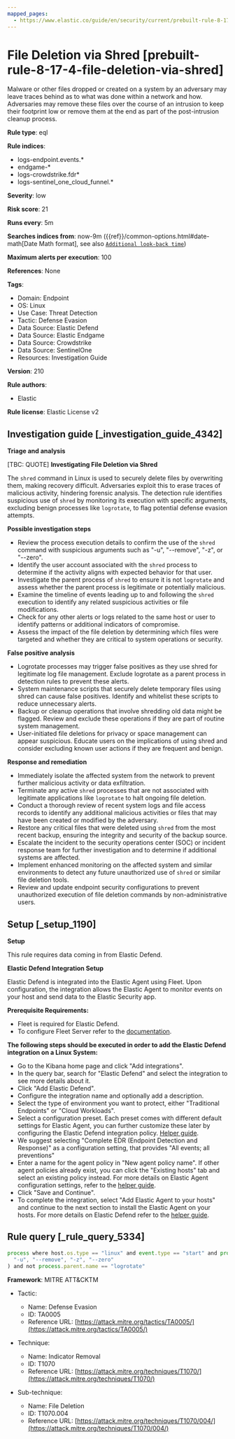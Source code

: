 ```yaml
---
mapped_pages:
  - https://www.elastic.co/guide/en/security/current/prebuilt-rule-8-17-4-file-deletion-via-shred.html
---
```


# File Deletion via Shred [prebuilt-rule-8-17-4-file-deletion-via-shred]

Malware or other files dropped or created on a system by an adversary may leave traces behind as to what was done within a network and how. Adversaries may remove these files over the course of an intrusion to keep their footprint low or remove them at the end as part of the post-intrusion cleanup process.

**Rule type**: eql

**Rule indices**:

* logs-endpoint.events.*
* endgame-*
* logs-crowdstrike.fdr*
* logs-sentinel_one_cloud_funnel.*

**Severity**: low

**Risk score**: 21

**Runs every**: 5m

**Searches indices from**: now-9m ({{ref}}/common-options.html#date-math[Date Math format], see also [`Additional look-back time`](docs-content://solutions/security/detect-and-alert/create-detection-rule.md#rule-schedule))

**Maximum alerts per execution**: 100

**References**: None

**Tags**:

* Domain: Endpoint
* OS: Linux
* Use Case: Threat Detection
* Tactic: Defense Evasion
* Data Source: Elastic Defend
* Data Source: Elastic Endgame
* Data Source: Crowdstrike
* Data Source: SentinelOne
* Resources: Investigation Guide

**Version**: 210

**Rule authors**:

* Elastic

**Rule license**: Elastic License v2

## Investigation guide [_investigation_guide_4342]

**Triage and analysis**

[TBC: QUOTE]
**Investigating File Deletion via Shred**

The `shred` command in Linux is used to securely delete files by overwriting them, making recovery difficult. Adversaries exploit this to erase traces of malicious activity, hindering forensic analysis. The detection rule identifies suspicious use of `shred` by monitoring its execution with specific arguments, excluding benign processes like `logrotate`, to flag potential defense evasion attempts.

**Possible investigation steps**

* Review the process execution details to confirm the use of the `shred` command with suspicious arguments such as "-u", "--remove", "-z", or "--zero".
* Identify the user account associated with the `shred` process to determine if the activity aligns with expected behavior for that user.
* Investigate the parent process of `shred` to ensure it is not `logrotate` and assess whether the parent process is legitimate or potentially malicious.
* Examine the timeline of events leading up to and following the `shred` execution to identify any related suspicious activities or file modifications.
* Check for any other alerts or logs related to the same host or user to identify patterns or additional indicators of compromise.
* Assess the impact of the file deletion by determining which files were targeted and whether they are critical to system operations or security.

**False positive analysis**

* Logrotate processes may trigger false positives as they use shred for legitimate log file management. Exclude logrotate as a parent process in detection rules to prevent these alerts.
* System maintenance scripts that securely delete temporary files using shred can cause false positives. Identify and whitelist these scripts to reduce unnecessary alerts.
* Backup or cleanup operations that involve shredding old data might be flagged. Review and exclude these operations if they are part of routine system management.
* User-initiated file deletions for privacy or space management can appear suspicious. Educate users on the implications of using shred and consider excluding known user actions if they are frequent and benign.

**Response and remediation**

* Immediately isolate the affected system from the network to prevent further malicious activity or data exfiltration.
* Terminate any active `shred` processes that are not associated with legitimate applications like `logrotate` to halt ongoing file deletion.
* Conduct a thorough review of recent system logs and file access records to identify any additional malicious activities or files that may have been created or modified by the adversary.
* Restore any critical files that were deleted using `shred` from the most recent backup, ensuring the integrity and security of the backup source.
* Escalate the incident to the security operations center (SOC) or incident response team for further investigation and to determine if additional systems are affected.
* Implement enhanced monitoring on the affected system and similar environments to detect any future unauthorized use of `shred` or similar file deletion tools.
* Review and update endpoint security configurations to prevent unauthorized execution of file deletion commands by non-administrative users.


## Setup [_setup_1190]

**Setup**

This rule requires data coming in from Elastic Defend.

**Elastic Defend Integration Setup**

Elastic Defend is integrated into the Elastic Agent using Fleet. Upon configuration, the integration allows the Elastic Agent to monitor events on your host and send data to the Elastic Security app.

**Prerequisite Requirements:**

* Fleet is required for Elastic Defend.
* To configure Fleet Server refer to the [documentation](docs-content://reference/ingestion-tools/fleet/fleet-server.md).

**The following steps should be executed in order to add the Elastic Defend integration on a Linux System:**

* Go to the Kibana home page and click "Add integrations".
* In the query bar, search for "Elastic Defend" and select the integration to see more details about it.
* Click "Add Elastic Defend".
* Configure the integration name and optionally add a description.
* Select the type of environment you want to protect, either "Traditional Endpoints" or "Cloud Workloads".
* Select a configuration preset. Each preset comes with different default settings for Elastic Agent, you can further customize these later by configuring the Elastic Defend integration policy. [Helper guide](docs-content://solutions/security/configure-elastic-defend/configure-an-integration-policy-for-elastic-defend.md).
* We suggest selecting "Complete EDR (Endpoint Detection and Response)" as a configuration setting, that provides "All events; all preventions"
* Enter a name for the agent policy in "New agent policy name". If other agent policies already exist, you can click the "Existing hosts" tab and select an existing policy instead. For more details on Elastic Agent configuration settings, refer to the [helper guide](docs-content://reference/ingestion-tools/fleet/agent-policy.md).
* Click "Save and Continue".
* To complete the integration, select "Add Elastic Agent to your hosts" and continue to the next section to install the Elastic Agent on your hosts. For more details on Elastic Defend refer to the [helper guide](docs-content://solutions/security/configure-elastic-defend/install-elastic-defend.md).


## Rule query [_rule_query_5334]

```js
process where host.os.type == "linux" and event.type == "start" and process.name == "shred" and process.args in (
  "-u", "--remove", "-z", "--zero"
) and not process.parent.name == "logrotate"
```

**Framework**: MITRE ATT&CKTM

* Tactic:

    * Name: Defense Evasion
    * ID: TA0005
    * Reference URL: [https://attack.mitre.org/tactics/TA0005/](https://attack.mitre.org/tactics/TA0005/)

* Technique:

    * Name: Indicator Removal
    * ID: T1070
    * Reference URL: [https://attack.mitre.org/techniques/T1070/](https://attack.mitre.org/techniques/T1070/)

* Sub-technique:

    * Name: File Deletion
    * ID: T1070.004
    * Reference URL: [https://attack.mitre.org/techniques/T1070/004/](https://attack.mitre.org/techniques/T1070/004/)



